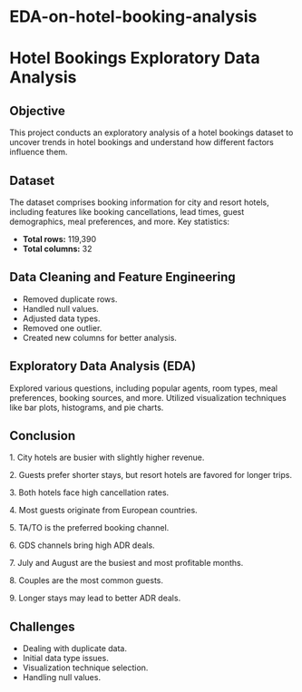 # EDA-on-hotel-booking-analysis
<!DOCTYPE html>

</head>
<body>
    <h1>Hotel Bookings Exploratory Data Analysis</h1>

<h2>Objective</h2>
    <p>This project conducts an exploratory analysis of a hotel bookings dataset to uncover trends in hotel bookings and understand how different factors influence them.</p>

<h2>Dataset</h2>
    <p>The dataset comprises booking information for city and resort hotels, including features like booking cancellations, lead times, guest demographics, meal preferences, and more. Key statistics:</p>
    <ul>
        <li><strong>Total rows:</strong> 119,390</li>
        <li><strong>Total columns:</strong> 32</li>
    </ul>

 <h2>Data Cleaning and Feature Engineering</h2>
    <ul>
        <li>Removed duplicate rows.</li>
        <li>Handled null values.</li>
        <li>Adjusted data types.</li>
        <li>Removed one outlier.</li>
        <li>Created new columns for better analysis.</li>
    </ul>

 <h2>Exploratory Data Analysis (EDA)</h2>
    <p>Explored various questions, including popular agents, room types, meal preferences, booking sources, and more. Utilized visualization techniques like bar plots, histograms, and pie charts.</p>

 <h2>Conclusion</h2>
    <p>1. City hotels are busier with slightly higher revenue.</p>
    <p>2. Guests prefer shorter stays, but resort hotels are favored for longer trips.</p>
    <p>3. Both hotels face high cancellation rates.</p>
    <p>4. Most guests originate from European countries.</p>
    <p>5. TA/TO is the preferred booking channel.</p>
    <p>6. GDS channels bring high ADR deals.</p>
    <p>7. July and August are the busiest and most profitable months.</p>
    <p>8. Couples are the most common guests.</p>
    <p>9. Longer stays may lead to better ADR deals.</p>

<h2>Challenges</h2>
    <ul>
        <li>Dealing with duplicate data.</li>
        <li>Initial data type issues.</li>
        <li>Visualization technique selection.</li>
        <li>Handling null values.</li>
    </ul>
</body>
</html>

